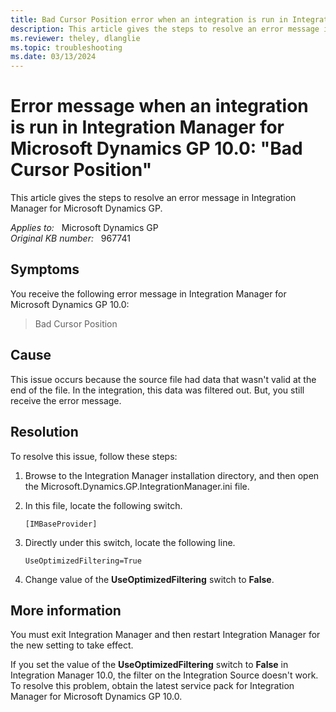 ```yaml
---
title: Bad Cursor Position error when an integration is run in Integration Manager for Microsoft Dynamics GP 10.0
description: This article gives the steps to resolve an error message in Integration Manager for Microsoft Dynamics GP.
ms.reviewer: theley, dlanglie
ms.topic: troubleshooting
ms.date: 03/13/2024
---
```

# Error message when an integration is run in Integration Manager for Microsoft Dynamics GP 10.0: "Bad Cursor Position"

This article gives the steps to resolve an error message in Integration Manager for Microsoft Dynamics GP.

_Applies to:_ &nbsp; Microsoft Dynamics GP  
_Original KB number:_ &nbsp; 967741

## Symptoms

You receive the following error message in Integration Manager for Microsoft Dynamics GP 10.0:
> Bad Cursor Position

## Cause

This issue occurs because the source file had data that wasn't valid at the end of the file. In the integration, this data was filtered out. But, you still receive the error message.

## Resolution

To resolve this issue, follow these steps:

1. Browse to the Integration Manager installation directory, and then open the Microsoft.Dynamics.GP.IntegrationManager.ini file.
2. In this file, locate the following switch.

    `[IMBaseProvider]`

3. Directly under this switch, locate the following line.

    `UseOptimizedFiltering=True`

4. Change value of the **UseOptimizedFiltering** switch to **False**.

## More information

You must exit Integration Manager and then restart Integration Manager for the new setting to take effect.

If you set the value of the **UseOptimizedFiltering** switch to **False** in Integration Manager 10.0, the filter on the Integration Source doesn't work. To resolve this problem, obtain the latest service pack for Integration Manager for Microsoft Dynamics GP 10.0.
